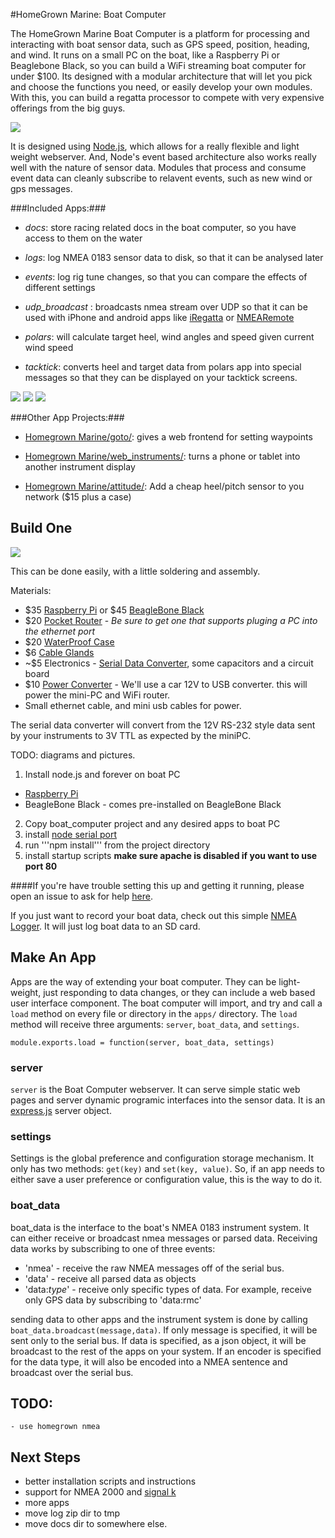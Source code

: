 #HomeGrown Marine: Boat Computer

The HomeGrown Marine Boat Computer is a platform for processing and interacting with boat sensor data, such as GPS speed, position, heading, and wind.  It runs on a small PC on the boat, like a Raspberry Pi or Beaglebone Black, so you can build a WiFi streaming boat computer for under $100.  Its designed with a modular architecture that will let you pick and choose the functions you need, or easily develop your own modules.  With this, you can build a regatta processor to compete with very expensive offerings from the big guys.

![](https://raw.githubusercontent.com/HomegrownMarine/boat_computer/master/README/pi_to_bandg.png)

It is designed using [Node.js](http://nodejs.org), which allows for a really flexible and light weight webserver.  And, Node's event based architecture also works really well with the nature of sensor data.  Modules that process and consume event data can cleanly subscribe to relavent events, such as new wind or gps messages.


###Included Apps:###

- *docs*: store racing related docs in the boat computer, so you have access to them on the water

- *logs*: log NMEA 0183 sensor data to disk, so that it can be analysed later

- *events*: log rig tune changes, so that you can compare the effects of different settings

- *udp_broadcast* : broadcasts nmea stream over UDP so that it can be used with iPhone and android apps like [iRegatta](http://www.zifigo.com/?q=node/279) or [NMEARemote](http://www.zapfware.de/en/products/nmearemote/)

- *polars*: will calculate target heel, wind angles and speed given current wind speed

- *tacktick*: converts heel and target data from polars app into special messages so that they can be displayed on your tacktick screens.

![](https://raw.githubusercontent.com/HomegrownMarine/boat_computer/master/README/index.png)
![](https://raw.githubusercontent.com/HomegrownMarine/boat_computer/master/README/documents.png)
![](https://raw.githubusercontent.com/HomegrownMarine/boat_computer/master/README/logs.png)

###Other App Projects:###

- [Homegrown Marine/goto/](https://github.com/HomegrownMarine/goto): gives a web frontend for setting waypoints

- [Homegrown Marine/web_instruments/](https://github.com/HomegrownMarine/web_instrument): turns a phone or tablet into another instrument display

- [Homegrown Marine/attitude/](https://github.com/HomegrownMarine/attitude): Add a cheap heel/pitch sensor to you network ($15 plus a case)

## Build One ##

![](https://raw.githubusercontent.com/HomegrownMarine/boat_computer/master/README/black_box.jpg)

This can be done easily, with a little soldering and assembly.

Materials:
- $35 [Raspberry Pi](http://en.wikipedia.org/wiki/Raspberry_Pi) or $45 [BeagleBone Black](http://en.wikipedia.org/wiki/BeagleBone_Black#BeagleBone_Black)
- $20 [Pocket Router](http://www.amazon.com/s/ref=nb_sb_noss_1?url=search-alias%3Daps&field-keywords=pocket+router) - _Be sure to get one that supports pluging a PC into the ethernet port_
- $20 [WaterProof Case](http://www.amazon.com/dp/B001CNNEXE/ref=sr_1_4?ie=UTF8&qid=1405872347&sr=8-4&keywords=waterproof+case+pelican)
- $6 [Cable Glands](http://www.ebay.com/itm/271323163450)
- ~$5 Electronics - [Serial Data Converter](http://www.mouser.com/ProductDetail/Exar/SP3232EEP-L/), some capacitors and a circuit board
- $10 [Power Converter](http://www.amazon.com/s/ref=nb_sb_noss_2?url=search-alias%3Daps&field-keywords=car+usb+charger) - We'll use a car 12V to USB converter.  this will power the mini-PC and WiFi router.
- Small ethernet cable, and mini usb cables for power.

The serial data converter will convert from the 12V RS-232 style data sent by your instruments to 3V TTL as expected by the miniPC.

TODO: diagrams and pictures. 

1. Install node.js and forever on boat PC
 - [Raspberry Pi](http://revryl.com/2014/01/04/nodejs-raspberry-pi/)
 - BeagleBone Black - comes pre-installed on BeagleBone Black

2. Copy boat_computer project and any desired apps to boat PC
3. install [node serial port](https://github.com/voodootikigod/node-serialport#raspberry-pi-linux)
4. run '''npm install''' from the project directory
5. install startup scripts __make sure apache is disabled if you want to use port 80__ 

####If you're have trouble setting this up and getting it running, please open an issue to ask for help [here](https://github.com/HomegrownMarine/boat_computer/issues/new).

If you just want to record your boat data, check out this simple [NMEA Logger](https://github.com/HomegrownMarine/simple_logger).  It will just log boat data to an SD card.

## Make An App ##

Apps are the way of extending your boat computer.  They can be light-weight, just responding to data changes, or they can include a web based user interface component.  The boat computer will import, and try and call a ```load``` method on every file or directory in the ```apps/``` directory.  The ```load``` method will receive three arguments:  ```server```, ```boat_data```, and ```settings```.

```module.exports.load = function(server, boat_data, settings)```

### server

```server``` is the Boat Computer webserver.  It can serve simple static web pages and server dynamic programic interfaces into the sensor data.  It is an [express.js](http://expressjs.com) server object.

### settings

Settings is the global preference and configuration storage mechanism.  It only has two methods:  ```get(key)``` and ```set(key, value)```.  So, if an app needs to either save a user preference or configuration value, this is the way to do it.

### boat_data

boat_data is the interface to the boat's NMEA 0183 instrument system.  It can either receive or broadcast nmea messages or parsed data.  Receiving data works by subscribing to one of three events:

- 'nmea' - receive the raw NMEA messages off of the serial bus.
- 'data' - receive all parsed data as objects
- 'data:_type_' - receive only specific types of data.  For example, receive only GPS data by subscribing to 'data:rmc'

sending data to other apps and the instrument system is done by calling ```boat_data.broadcast(message,data)```.  If only message is specified, it will be sent only to the serial bus.  If data is specified, as a json object, it will be broadcast to the rest of the apps on your system.  If an encoder is specified for the data type, it will also be encoded into a NMEA sentence and broadcast over the serial bus.

## TODO:
	
	- use homegrown nmea

## Next Steps

- better installation scripts and instructions
- support for NMEA 2000 and [signal k](https://signalk.github.io)
- more apps
- move log zip dir to tmp
- move docs dir to somewhere else.

